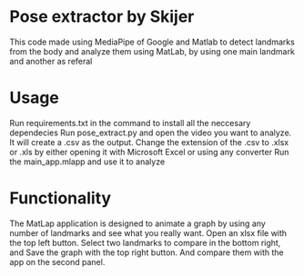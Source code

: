 # Pose extractor by Skijer
This code made using MediaPipe of Google and Matlab to detect landmarks from the body and analyze them using MatLab, by using one main landmark and another as referal
# Usage
Run requirements.txt in the command to install all the neccesary dependecies
Run pose_extract.py and open the video you want to analyze. It will create a .csv as the output.
Change the extension of the .csv to .xlsx or .xls by either opening it with Microsoft Excel or using any converter
Run the main_app.mlapp and use it to analyze
# Functionality
The MatLap application is designed to animate a graph by using any number of landmarks and see what you really want. Open an xlsx file with the top left button. Select two landmarks to compare in the bottom right, and Save the graph with the top right button. And compare them with the app on the second panel.
